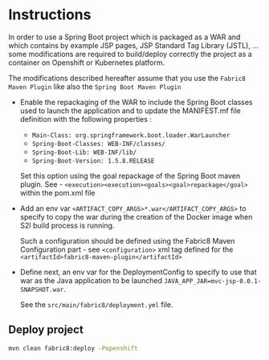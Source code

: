 # Instructions

In order to use a Spring Boot project which is packaged as a WAR and which contains by example JSP pages, JSP Standard Tag Library (JSTL), ... some modifications are 
required to build/deploy correctly the project as a container on Openshift or Kubernetes platform.

The modifications described hereafter assume that you use the `Fabric8 Maven Plugin` like also the `Spring Boot Maven Plugin`

- Enable the repackaging of the WAR to include the Spring Boot classes used to launch the application and to update 
  the MANIFEST.mf file definition with the following properties :
  - `Main-Class: org.springframework.boot.loader.WarLauncher`
  - `Spring-Boot-Classes: WEB-INF/classes/`
  - `Spring-Boot-Lib: WEB-INF/lib/`
  - `Spring-Boot-Version: 1.5.8.RELEASE`
  
  Set this option using the goal repackage of the Spring Boot maven plugin. See - `<execution><execution><goals><goal>repackage</goal>` within the pom.xml file
- Add an env var `<ARTIFACT_COPY_ARGS>*.war</ARTIFACT_COPY_ARGS>` to specify to copy the war during the creation of the Docker image when 
  S2I build process is running.
  
  Such a configuration should be defined using the Fabric8 Maven Configuration part - see `<configuration>`
  xml tag defined for the `<artifactId>fabric8-maven-plugin</artifactId>`
- Define next, an env var for the DeploymentConfig to specify to use that war as the Java application to be launched `JAVA_APP_JAR=mvc-jsp-0.0.1-SNAPSHOT.war`.
  
  See the `src/main/fabric8/deployment.yml` file.

## Deploy project
```bash
mvn clean fabric8:deploy -Popenshift 
```

   

